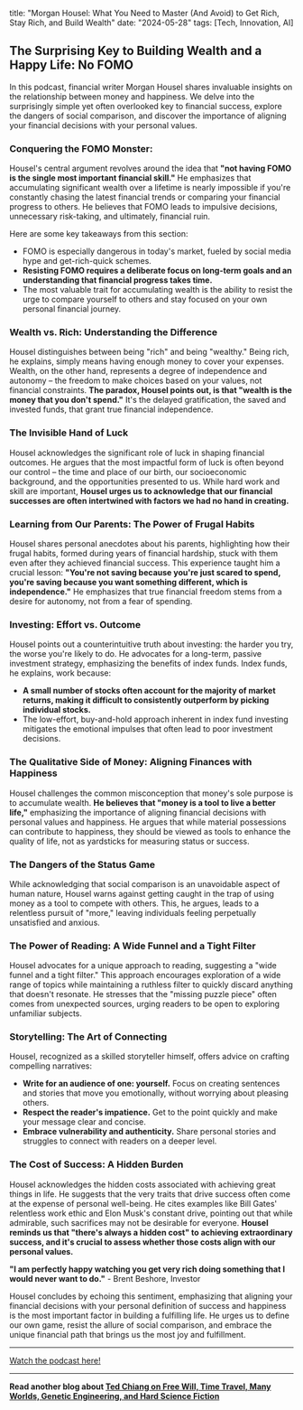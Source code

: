

title: "Morgan Housel: What You Need to Master (And Avoid) to Get Rich, Stay Rich, and Build Wealth"
date: "2024-05-28"
tags: [Tech, Innovation, AI]


## The Surprising Key to Building Wealth and a Happy Life: No FOMO

In this podcast, financial writer Morgan Housel shares invaluable insights on the relationship between money and happiness. We delve into the surprisingly simple yet often overlooked key to financial success, explore the dangers of social comparison, and discover the importance of aligning your financial decisions with your personal values.

### Conquering the FOMO Monster: 

Housel's central argument revolves around the idea that **"not having FOMO is the single most important financial skill."** He emphasizes that accumulating significant wealth over a lifetime is nearly impossible if you're constantly chasing the latest financial trends or comparing your financial progress to others. He believes that FOMO leads to impulsive decisions, unnecessary risk-taking, and ultimately, financial ruin.

Here are some key takeaways from this section:

* FOMO is especially dangerous in today's market, fueled by social media hype and get-rich-quick schemes.
* **Resisting FOMO requires a deliberate focus on long-term goals and an understanding that financial progress takes time.**
* The most valuable trait for accumulating wealth is the ability to resist the urge to compare yourself to others and stay focused on your own personal financial journey.

### Wealth vs. Rich: Understanding the Difference

Housel distinguishes between being "rich" and being "wealthy."  Being rich, he explains, simply means having enough money to cover your expenses. Wealth, on the other hand, represents a degree of independence and autonomy – the freedom to make choices based on your values, not financial constraints. **The paradox, Housel points out, is that "wealth is the money that you don't spend."**  It's the delayed gratification, the saved and invested funds, that grant true financial independence.

### The Invisible Hand of Luck

Housel acknowledges the significant role of luck in shaping financial outcomes. He argues that the most impactful form of luck is often beyond our control – the time and place of our birth, our socioeconomic background, and the opportunities presented to us. While hard work and skill are important, **Housel urges us to acknowledge that our financial successes are often intertwined with factors we had no hand in creating.**

### Learning from Our Parents: The Power of Frugal Habits

Housel shares personal anecdotes about his parents, highlighting how their frugal habits, formed during years of financial hardship, stuck with them even after they achieved financial success. This experience taught him a crucial lesson: **"You're not saving because you're just scared to spend, you're saving because you want something different, which is independence."**  He emphasizes that true financial freedom stems from a desire for autonomy, not from a fear of spending.

### Investing: Effort vs. Outcome

Housel points out a counterintuitive truth about investing: the harder you try, the worse you're likely to do. He advocates for a long-term, passive investment strategy, emphasizing the benefits of index funds. Index funds, he explains, work because:

* **A small number of stocks often account for the majority of market returns, making it difficult to consistently outperform by picking individual stocks.**
* The low-effort, buy-and-hold approach inherent in index fund investing mitigates the emotional impulses that often lead to poor investment decisions.

### The Qualitative Side of Money: Aligning Finances with Happiness

Housel challenges the common misconception that money's sole purpose is to accumulate wealth. **He believes that "money is a tool to live a better life,"** emphasizing the importance of aligning financial decisions with personal values and happiness. He argues that while material possessions can contribute to happiness, they should be viewed as tools to enhance the quality of life, not as yardsticks for measuring status or success.

### The Dangers of the Status Game

While acknowledging that social comparison is an unavoidable aspect of human nature, Housel warns against getting caught in the trap of using money as a tool to compete with others. This, he argues, leads to a relentless pursuit of "more," leaving individuals feeling perpetually unsatisfied and anxious. 

### The Power of Reading: A Wide Funnel and a Tight Filter

Housel advocates for a unique approach to reading, suggesting a "wide funnel and a tight filter." This approach encourages exploration of a wide range of topics while maintaining a ruthless filter to quickly discard anything that doesn't resonate. He stresses that the "missing puzzle piece" often comes from unexpected sources, urging readers to be open to exploring unfamiliar subjects.

### Storytelling: The Art of Connecting

Housel, recognized as a skilled storyteller himself, offers advice on crafting compelling narratives:

* **Write for an audience of one: yourself.** Focus on creating sentences and stories that move you emotionally, without worrying about pleasing others.
* **Respect the reader's impatience.** Get to the point quickly and make your message clear and concise. 
* **Embrace vulnerability and authenticity.** Share personal stories and struggles to connect with readers on a deeper level.

### The Cost of Success: A Hidden Burden

Housel acknowledges the hidden costs associated with achieving great things in life. He suggests that the very traits that drive success often come at the expense of personal well-being. He cites examples like Bill Gates' relentless work ethic and Elon Musk's constant drive, pointing out that while admirable, such sacrifices may not be desirable for everyone. **Housel reminds us that "there's always a hidden cost" to achieving extraordinary success, and it's crucial to assess whether those costs align with our personal values.**

**"I am perfectly happy watching you get very rich doing something that I would never want to do."** - Brent Beshore, Investor

Housel concludes by echoing this sentiment, emphasizing that aligning your financial decisions with your personal definition of success and happiness is the most important factor in building a fulfilling life. He urges us to define our own game, resist the allure of social comparison, and embrace the unique financial path that brings us the most joy and fulfillment.

---

<a href="https://youtube.com/watch?v=zEx_IGVfi7Y" target="_blank">Watch the podcast here!</a>


---

**Read another blog about [Ted Chiang on Free Will, Time Travel, Many Worlds, Genetic Engineering, and Hard Science Fiction](./20190919-tedchiang-manifold)**
